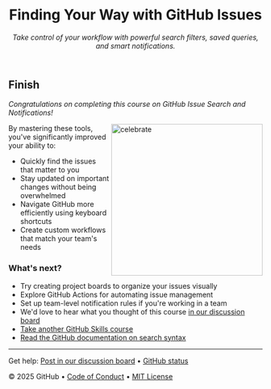 <header>

<!--
  <<< Author notes: Course header >>>
  Include a 1280×640 image, course title in sentence case, and a concise description in emphasis.
  In your repository settings: enable template repository, add your 1280×640 social image, auto delete head branches.
  Add your open source license, GitHub uses MIT license.
-->

# Finding Your Way with GitHub Issues

_Take control of your workflow with powerful search filters, saved queries, and smart notifications._

</header>

## Finish

_Congratulations on completing this course on GitHub Issue Search and Notifications!_

<img src=https://octodex.github.com/images/collabocats.jpg alt=celebrate width=300 align=right>

By mastering these tools, you've significantly improved your ability to:
- Quickly find the issues that matter to you
- Stay updated on important changes without being overwhelmed
- Navigate GitHub more efficiently using keyboard shortcuts
- Create custom workflows that match your team's needs

### What's next?

- Try creating project boards to organize your issues visually
- Explore GitHub Actions for automating issue management
- Set up team-level notification rules if you're working in a team
- We'd love to hear what you thought of this course [in our discussion board](https://github.com/orgs/skills/discussions/categories/issue-management)
- [Take another GitHub Skills course](https://github.com/skills)
- [Read the GitHub documentation on search syntax](https://docs.github.com/en/github/searching-for-information-on-github/searching-on-github/searching-issues-and-pull-requests)

<footer>

<!--
  <<< Author notes: Footer >>>
  Add a link to get support, GitHub status page, code of conduct, license link.
-->

---

Get help: [Post in our discussion board](https://github.com/orgs/skills/discussions/categories/issue-management) &bull; [GitHub status](https://www.githubstatus.com/)

&copy; 2025 GitHub &bull; [Code of Conduct](https://www.contributor-covenant.org/version/2/1/code_of_conduct/code_of_conduct.md) &bull; [MIT License](https://gh.io/mit)

</footer>
